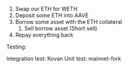 1. Swap our ETH for WETH
2. Deposit some ETH into AAVE
3. Borrow some asset with the ETH collateral
    1. Sell borrow asset (Short sell)
4. Repay everything back

Testing:

Integration test: Kovan
Unit test: mainnet-fork